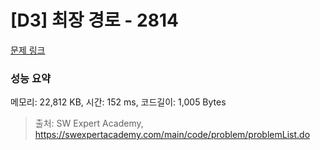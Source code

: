 # [D3] 최장 경로 - 2814 

[문제 링크](https://swexpertacademy.com/main/code/problem/problemDetail.do?contestProbId=AV7GOPPaAeMDFAXB) 

### 성능 요약

메모리: 22,812 KB, 시간: 152 ms, 코드길이: 1,005 Bytes



> 출처: SW Expert Academy, https://swexpertacademy.com/main/code/problem/problemList.do